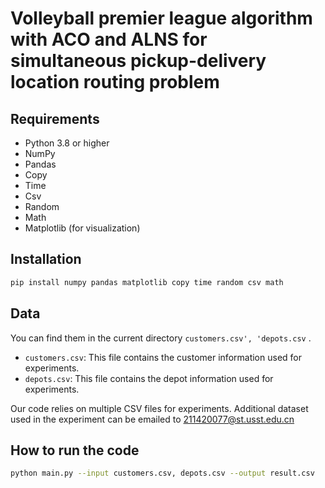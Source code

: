 # Volleyball premier league algorithm with ACO and ALNS for simultaneous pickup-delivery location routing problem



## Requirements
- Python 3.8 or higher
- NumPy
- Pandas 
- Copy
- Time
- Csv
- Random
- Math
- Matplotlib (for visualization)

## Installation
```bash
pip install numpy pandas matplotlib copy time random csv math
```


## Data
You can find them in the current directory  `customers.csv', 'depots.csv` .

- `customers.csv`: This file contains the customer information used for experiments.
- `depots.csv`: This file contains the depot information used for experiments.

Our code relies on multiple CSV files for experiments. 
Additional dataset used in the experiment can be emailed to 211420077@st.usst.edu.cn

##  How to run the code
```bash
python main.py --input customers.csv, depots.csv --output result.csv
```







 

